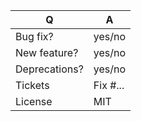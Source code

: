 | Q             | A
| ------------- | ---
| Bug fix?      | yes/no
| New feature?  | yes/no <!-- please update README.md and CHANGELOG.md files -->
| Deprecations? | yes/no <!-- please update UPGRADE.md and CHANGELOG.md files -->
| Tickets       | Fix #... <!-- prefix each issue number with "Fix #", if any -->
| License       | MIT

<!--
Replace this notice by a short README for your feature/bugfix. This will help people
understand your PR and can be used as a start for the documentation.

Additionally:
 - Always add tests and ensure they pass
 - Never break backward compatibility
 - Bug fixes must be submitted against the lowest maintained branch where they apply
   (lowest branches are regularly merged to upper ones so they get the fixes too.)
 - Features and deprecations must be submitted against master branch
 - Legacy code removals go to the master branch.
-->
